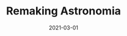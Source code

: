 ---
title: Remaking Astronomia
date: 2021-03-01
publishedOn: YouTube
thumb: ./thumb.png
url: https://www.youtube.com/watch?v=KWcEiI_on3g
---